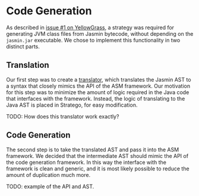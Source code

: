 # Code Generation
As described in [issue #1 on YellowGrass](http://yellowgrass.org/issue/Jasmin/1), a strategy was required for generating JVM class files from Jasmin bytecode, without depending on the `jasmin.jar` executable. We chose to implement this functionality in two distinct parts.

## Translation
Our first step was to create a [translator](translator.str), which translates the Jasmin AST to a syntax that closely mimics the API of the ASM framework. Our motivation for this step was to minimize the amount of logic required in the Java code that interfaces with the framework. Instead, the logic of translating to the Java AST is placed in Stratego, for easy modification.

TODO: How does this translator work exactly?

## Code Generation
The second step is to take the translated AST and pass it into the ASM framework. We decided that the intermediate AST should mimic the API of the code generation framework. In this way the interface with the framework is clean and generic, and it is most likely possible to reduce the amount of duplication much more.

TODO: example of the API and AST.